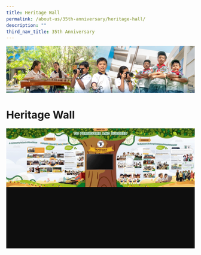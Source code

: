 ```yaml
---
title: Heritage Wall
permalink: /about-us/35th-anniversary/heritage-hall/
description: ""
third_nav_title: 35th Anniversary
---
```

![](/images/AboutUs.jpg)

Heritage Wall
=============

![](/images/Heritage%20Wall.gif)

